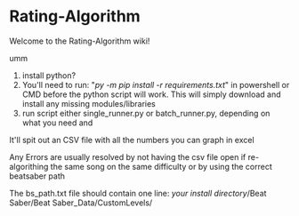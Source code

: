 # Rating-Algorithm
Welcome to the Rating-Algorithm wiki!

umm
1. install python?
2. You'll need to run: "*py -m pip install -r requirements.txt*" in powershell or CMD before the python script will work. This will simply download and install any missing modules/libraries
3. run script either single_runner.py or batch_runner.py, depending on what you need and

It'll spit out an CSV file with all the numbers you can graph in excel

Any Errors are usually resolved by not having the csv file open if re-algorithing the same song on the same difficulty or by using the correct beatsaber path


The bs_path.txt file should contain one line: *your install directory*/Beat Saber/Beat Saber_Data/CustomLevels/


